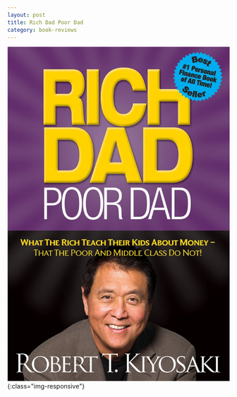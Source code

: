 ```yaml
---
layout: post
title: Rich Dad Poor Dad
category: book-reviews
---
```


![Cover](/assets/images/rich-dad-cover.jpg){:class="img-responsive"}